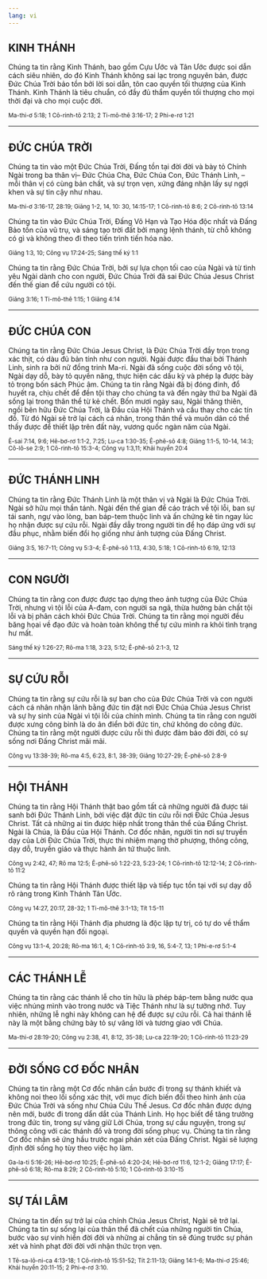 ```yaml
---
lang: vi
---
```


## KINH THÁNH

Chúng ta tin rằng Kinh Thánh, bao gồm Cựu Ước và Tân Ước được soi dẫn cách siêu nhiên, do đó Kinh Thánh không sai lạc trong nguyên bản, được Đức Chúa Trời bảo tồn bởi lời soi dẫn, tôn cao quyền tối thượng của Kinh Thánh. Kinh Thánh là tiêu chuẩn, có đầy đủ thẩm quyền tối thượng cho mọi thời đại và cho mọi cuộc đời.

<small>
  Ma-thi-ơ 5:18; 1 Cô-rinh-tô 2:13; 2 Ti-mô-thê 3:16-17; 2 Phi-e-rơ 1:21
</small>

----

## ĐỨC CHÚA TRỜI

Chúng ta tin vào một Đức Chúa Trời, Đấng tồn tại đời đời và bày tỏ Chính Ngài trong ba thân vị– Đức Chúa Cha, Đức Chúa Con, Đức Thánh Linh, – mỗi thân vị có cùng bản chất, và sự trọn vẹn, xứng đáng nhận lấy sự ngợi khen và sự tin cậy như nhau.

<small>
  Ma-thi-ơ 3:16-17, 28:19; Giăng 1-2, 14, 10: 30, 14:15-17; 1 Cô-rinh-tô 8:6; 2 Cô-rinh-tô 13:14
</small>

Chúng ta tin vào Đức Chúa Trời, Đấng Vô Hạn và Tạo Hóa độc nhất và Đấng Bảo tồn của vũ trụ, và sáng tạo trời đất bởi mạng lệnh thánh, từ chỗ không có gì và không theo đi theo tiến trình tiến hóa nào.

<small>
  Giăng 1:3, 10; Công vụ 17:24-25; Sáng thế ký 1:1
</small>

Chúng ta tin rằng Đức Chúa Trời, bởi sự lựa chọn tối cao của Ngài và từ tình yêu Ngài dành cho con người, Đức Chúa Trời đã sai Đức Chúa Jesus Christ đến thế gian để cứu người có tội.

<small>
  Giăng 3:16; 1 Ti-mô-thê 1:15; 1 Giăng 4:14
</small>

----

## ĐỨC CHÚA CON

Chúng ta tin rằng Đức Chúa Jesus Christ, là Đức Chúa Trời đầy trọn trong xác thịt, có dàu đủ bản tính như con người. Ngài được đầu thai bởi Thánh Linh, sinh ra bởi nữ đồng trinh Ma-ri. Ngài đã sống cuộc đời sống vô tội, Ngài dạy dỗ, bày tỏ quyền năng, thực hiện các dấu kỳ và phép lạ được bày tỏ trong bốn sách Phúc âm. Chúng ta tin rằng Ngài đã bị đóng đinh, đổ huyết ra, chịu chết để đền tội thay cho chúng ta và đến ngày thứ ba Ngài đã sống lại trong thân thể từ kẻ chết. Bốn mươi ngày sau, Ngài thăng thiên, ngồi bên hữu Đức Chúa Trời, là Đầu của Hội Thánh và cầu thay cho các tín đồ. Từ đó Ngài sẽ trở lại cách cá nhân, trong thân thể và muôn dân có thể thấy được để thiết lập trên đất này, vương quốc ngàn năm của Ngài.

<small>
  Ê-sai 7:14, 9:6; Hê-bơ-rơ 1:1-2, 7:25; Lu-ca 1:30-35; Ê-phê-sô 4:8; Giăng 1:1-5, 10-14, 14:3; Cô-lô-se 2:9; 1 Cô-rinh-tô 15:3-4; Công vụ 1:3,11; Khải huyền 20:4
</small>

----

## ĐỨC THÁNH LINH

Chúng ta tin rằng Đức Thánh Linh là một thân vị và Ngài là Đức Chúa Trời. Ngài sở hữu mọi thần tánh. Ngài đến thế gian để cáo trách về tội lỗi, ban sự tái sanh, ngự vào lòng, ban báp-tem thuộc linh và ấn chứng  kẻ tin ngay lúc họ nhận được sự cứu rỗi. Ngài đầy dẫy trong người tin để họ đáp ứng với sự đầu phục, nhằm biến đổi họ giống như ảnh tượng của Đấng Christ.

<small>
  Giăng 3:5, 16:7-11; Công vụ 5:3-4; Ê-phê-sô 1:13, 4:30, 5:18; 1 Cô-rinh-tô 6:19, 12:13
</small>

----

## CON NGƯỜI

Chúng ta tin rằng con được được tạo dựng theo ảnh tượng của Đức Chúa Trời, nhưng vì tội lỗi của A-đam, con người sa ngã, thừa hưởng bản chất tội lỗi và bị phân cách khỏi Đức Chúa Trời. Chúng ta tin rằng mọi người đều băng họai về đạo đức và hoàn toàn không thể tự cứu mình ra khỏi tình trạng hư mất.

<small>
  Sáng thế ký 1:26-27; Rô-ma 1:18, 3:23, 5:12; Ê-phê-sô 2:1-3, 12
</small>

----

## SỰ CỨU RỖI

Chúng ta tin rằng sự cứu rỗi là sự ban cho của Đức Chúa Trời và con người cách cá nhân nhận lãnh bằng đức tin đặt nơi Đức Chúa Chúa Jesus Christ và sự hy sinh của Ngài vì tội lỗi của chính mình. Chúng ta tin rằng con người được xưng công bình là do ân điển bởi đức tin, chứ không do công đức. Chúng ta tin rằng một người được cứu rỗi thì được đảm bảo đời đời, có sự sống nơi Đấng Christ mãi mãi.

<small>
  Công vụ 13:38-39; Rô-ma 4:5, 6:23, 8:1, 38-39; Giăng 10:27-29; Ê-phê-sô 2:8-9
</small>

----

## HỘI THÁNH

Chúng ta tin rằng Hội Thánh thật bao gồm tất cả những người đã được tái sanh bởi Đức Thánh Linh, bởi việc đặt đức tin cứu rỗi nơi Đức Chúa Jesus Christ. Tất cả những ai tin được hiệp nhất trong thân thể của Đấng Christ. Ngài là Chúa, là Đầu của Hội Thánh. Cơ đốc nhân, người tin nơi sự truyền dạy của Lời Đức Chúa Trời, thực thi nhiệm mạng thờ phượng, thông công, dạy dỗ, truyền giáo và thực hành ân tứ thuộc linh.

<small>
  Công vụ 2:42, 47; Rô ma 12:5; Ê-phê-sô 1:22-23, 5:23-24; 1 Cô-rinh-tô 12:12-14; 2 Cô-rinh-tô 11:2
</small>

Chúng ta tin rằng Hội Thánh được thiết lập và tiếp tục tồn tại với sự dạy dỗ rõ ràng trong Kinh Thánh Tân Ước.

<small>
  Công vụ 14:27, 20:17, 28-32; 1 Ti-mô-thê 3:1-13; Tít 1:5-11
</small>

Chúng ta tin rằng Hội Thánh địa phương là độc lập tự trị, có tự do về thẩm quyền và quyền hạn đối ngoại.

<small>
 Công vụ 13:1-4, 20:28; Rô-ma 16:1, 4; 1 Cô-rinh-tô 3:9, 16, 5:4-7, 13; 1 Phi-e-rơ 5:1-4
</small>

----

## CÁC THÁNH LỄ

Chúng ta tin rằng các thánh lễ cho tín hữu là phép báp-tem bằng nước qua việc nhúng mình vào trong nước và Tiệc Thánh như là sự tưởng nhớ. Tuy nhiên, những lễ nghi này không can hệ để được sự cứu rỗi. Cả hai thánh lễ này là một bằng chứng bày tỏ sự vâng lời và tương giao với Chúa.

<small>
  Ma-thi-ơ 28:19-20; Công vụ 2:38, 41, 8:12, 35-38; Lu-ca 22:19-20; 1 Cô-rinh-tô 11:23-29
</small>

----

## ĐỜI SỐNG CƠ ĐỐC NHÂN

Chúng ta tin rằng một Cơ đốc nhân cần bước đi trong sự thánh khiết và không noi theo lối sống xác thịt, với mục đích biến đổi theo hình ảnh của Đức Chúa Trời và sống như Chúa Cứu Thế Jesus. Cơ đốc nhân được dựng nên mới, bước đi trong dẩn dắt của Thánh Linh. Họ học biết để tăng trưởng trong đức tin, trong sự vâng giữ Lời Chúa, trong sự cầu nguyện, trong sự thông công với các thánh đồ và trong đời sống phục vụ. Chúng ta tin rằng Cơ đốc nhân sẽ ứng hầu trước ngai phán xét của Đấng Christ. Ngài sẽ lượng định đời sống họ tùy theo việc họ làm.

<small>
  Ga-la-ti 5:16-26; Hê-bơ-rơ 10:25; Ê-phê-sô 4:20-24; Hê-bơ-rơ 11:6, 12:1-2; Giăng 17:17; Ê-phê-sô 6:18; Rô-ma 8:29; 2 Cô-rinh-tô 5:10; 1 Cô-rinh-tô 3:10-15
</small>

----

## SỰ TÁI LÂM

Chúng ta tin đến sự trở lại của chính Chúa Jesus Christ, Ngài sẽ trở lại. Chúng ta tin sự sống lại của thân thể đã chết của những người tin Chúa, bước vào sự vinh hiển đời đời và những ai chẳng tin sẽ đúng trước sự phán xét và hình phạt đời đời với nhận thức trọn vẹn.

<small>
  1 Tê-sa-lô-ni-ca 4:13-18; 1 Cô-rinh-tô 15:51-52; Tít 2:11-13; Giăng 14:1-6; Ma-thi-ơ 25:46; Khải huyền 20:11-15; 2 Phi-e-rơ 3:10.
</small>

